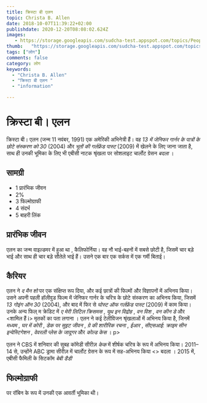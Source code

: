 ```yaml
---
title: क्रिस्टा बी एलन 
topic: Christa B. Allen
date: 2018-10-07T11:39:22+02:00
publishdate: 2020-12-20T08:08:02.624Z
images: 
   - https://storage.googleapis.com/sudcha-test.appspot.com/topics/People/christa_b._allen/1.jpeg
thumb:   "https://storage.googleapis.com/sudcha-test.appspot.com/topics/People/christa_b._allen/thumb.jpeg"
tags: ["लोग"]
comments: false
category: लोग
keywords: 
  - "Christa B. Allen"
  - "क्रिस्टा बी एलन "
  - "information"

---
```

<h1> क्रिस्टा बी। एलन </h1> <p> क्रिस्टा बी। एलन (जन्म 11 नवंबर, 1991) एक अमेरिकी अभिनेत्री हैं। वह <i> 13 में जेनिफर गार्नर के पात्रों के छोटे संस्करण को 30 </i> (2004) और <i> भूतों की गर्लफ्रेंड पास्ट </i> (2009) में खेलने के लिए जाना जाता है, साथ ही उनकी भूमिका के लिए भी एबीसी नाटक श्रृंखला पर सोशलाइट चार्लोट ग्रेसन <i> बदला </i>। </p> <h2> सामग्री </h2> <ul> <li> 1 प्रारंभिक जीवन </li> <li> 2% </li > <li> 3 फिल्मोग्राफी </li> <li> 4 संदर्भ </li> <li> 5 बाहरी लिंक </li> </ul> <h2> प्रारंभिक जीवन </h2> <p> एलन का जन्म वाइल्डमर में हुआ था , कैलिफोर्निया। वह नौ भाई-बहनों में सबसे छोटी है, जिसमें चार बड़े भाई और साथ ही चार बड़े सौतेले भाई हैं। उसने एक बार एक सर्कस में एक गर्मी बिताई। </p> <h2> कैरियर </h2> <p> एलन ने <i> द मैन शो </i> पर एक संक्षिप्त रूप दिया, और कई छात्रों की फिल्मों और विज्ञापनों में अभिनय किया। उसने अपनी पहली हॉलीवुड फिल्म में जेनिफर गार्नर के चरित्र के छोटे संस्करण का अभिनय किया, जिसमें <i> 13 गोइंग ऑन 30 </i> (2004), और बाद में फिर से <i> घोस्ट ऑफ गर्लफ्रेंड पास्ट </i> (2009) में काम किया। उनके अन्य फिल् म क्रेडिट में <i> ए मेरी लिटिल क्रिसमस </i>, <i> यूथ इन विद्रोह </i>, <i> वन विश </i>, <i> वन कीन डे </i> और <शामिल हैं i> मृतकों का पता लगाना </i>। एलन ने कई टेलीविजन श्रृंखलाओं में अभिनय किया है, जिनमें <i> मध्यम </i>, <i> घर में कोरी </i>, <i> डेक पर सुइट जीवन </i>, <i> ग्रे की शारीरिक रचना </i>, <i> ईआर </i>, <i> सीएसआई: क्राइम सीन इन्वेस्टिगेशन </i>, <i> वेवरली प्लेस के जादूगर </i> और <i> कोल्ड केस </i> </i>। p> <p> एलन ने CBS में शनिवार की सुबह कॉमेडी सीरीज़ <i> केक </i> में शीर्षक चरित्र के रूप में अभिनय किया। 2011–14 से, उन्होंने ABC ड्रामा सीरीज़ में चार्लोट ग्रेसन के रूप में सह-अभिनय किया <> बदला </i>। 2015 में, एबीसी फैमिली के सिटकॉम <i> बेबी डैडी </i> </p> <h2> फिल्मोग्राफी </h2> पर रॉबिन के रूप में उनकी एक आवर्ती भूमिका थी। 